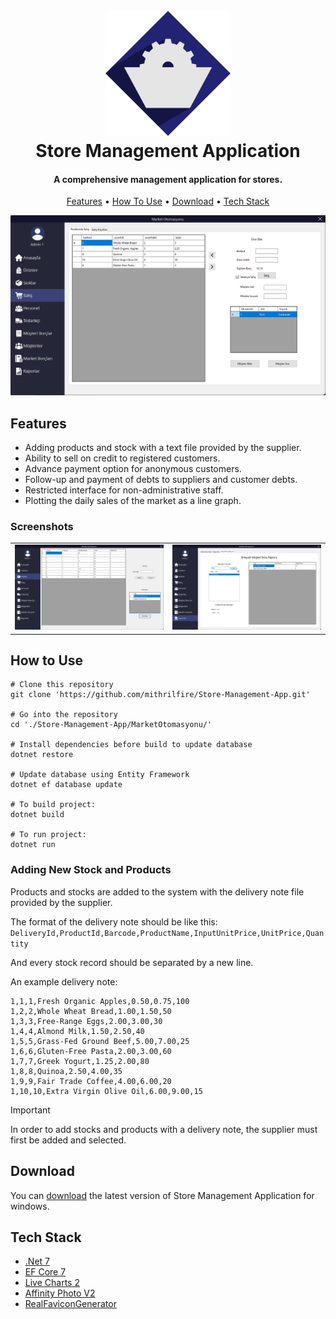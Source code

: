 #
<h1 align="center">
  <br>
  <img src="./images/icon.png" alt="Store Management Application Icon" width="200">
  <br>
  Store Management Application
  <br>
</h1>

<h4 align="center">A comprehensive management application for stores.</h4>

<p align="center">
  <a href="#features">Features</a> •
  <a href="#how-to-use">How To Use</a> •
  <a href="#download">Download</a> •
  <a href="#tech-stack">Tech Stack</a>
</p>

<img src="./images/sale-screen.png" alt="Sale screen">

## Features
- Adding products and stock with a text file provided by the supplier.
- Ability to sell on credit to registered customers. 
- Advance payment option for anonymous customers.
- Follow-up and payment of debts to suppliers and customer debts.
- Restricted interface for non-administrative staff.
- Plotting the daily sales of the market as a line graph.

### Screenshots

<center>
<table>
<tr>
<td style:"border: none!important;"><img src="./images/stock-list.png" alt="Stock list screen"></td>
<td style:"border: none!important;"><img src="./images/reports.png" alt="Report screen"></td>
</tr>
</table>
</center>

## How to Use

```pwsh
# Clone this repository
git clone 'https://github.com/mithrilfire/Store-Management-App.git'

# Go into the repository
cd './Store-Management-App/MarketOtomasyonu/'

# Install dependencies before build to update database
dotnet restore

# Update database using Entity Framework
dotnet ef database update

# To build project:
dotnet build

# To run project:
dotnet run
```

### Adding New Stock and Products
Products and stocks are added to the system with the delivery note file provided by the supplier.

The format of the delivery note should be like this:
`DeliveryId,ProductId,Barcode,ProductName,InputUnitPrice,UnitPrice,Quantity`

And every stock record should be separated by a new line.

An example delivery note:
```
1,1,1,Fresh Organic Apples,0.50,0.75,100
1,2,2,Whole Wheat Bread,1.00,1.50,50
1,3,3,Free-Range Eggs,2.00,3.00,30
1,4,4,Almond Milk,1.50,2.50,40
1,5,5,Grass-Fed Ground Beef,5.00,7.00,25
1,6,6,Gluten-Free Pasta,2.00,3.00,60
1,7,7,Greek Yogurt,1.25,2.00,80
1,8,8,Quinoa,2.50,4.00,35
1,9,9,Fair Trade Coffee,4.00,6.00,20
1,10,10,Extra Virgin Olive Oil,6.00,9.00,15
```

> [!IMPORTANT]
> In order to add stocks and products with a delivery note, the supplier must first be added and selected.

## Download
You can [download](https://github.com/mithrilfire/Store-Management-App/releases/tag/1.0.0) the latest version of Store Management Application for windows.

## Tech Stack
- [.Net 7](https://dotnet.microsoft.com/en-us/)
- [EF Core 7](https://learn.microsoft.com/en-us/ef/core/)
- [Live Charts 2](https://livecharts.dev/)
- [Affinity Photo V2](https://affinity.serif.com/en-gb/photo/)
- [RealFaviconGenerator](https://realfavicongenerator.net/)